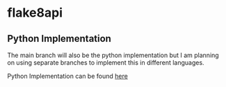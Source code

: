 # flake8api

## Python Implementation

The main branch will also be the python implementation but I am planning on using separate branches
to implement this in different languages.

Python Implementation can be found [here](https://github.com/harrysharma1/flake8api/tree/python-impl)



